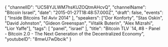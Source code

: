 {
    "channelID": "UC58YJLWM7hsKUZOQtmAHcvQ",
    "channelName": "Bitcoin Israel",
    "date": "2015-01-27T18:48:57.000Z",
    "draft": false,
    "events": [
        "Inside Bitcoins Tel Aviv 2014"
    ],
    "speakers": ["Dor Konforty", "Stas Oskin", "David Johnston", "Gideon Greenspan", "Vitalik Buterin", "Alex Mizrahi", "Lior Yaffe"],
    "tags": [
        "panel",
        "israel"
    ],
    "title": "Bitcoin TLV `14, #8 - Panel - Bitcoin 2.0 - The Next Generation of the Decentralized Economy",
    "youtubeID": "8mwU7wDbcik"
}

